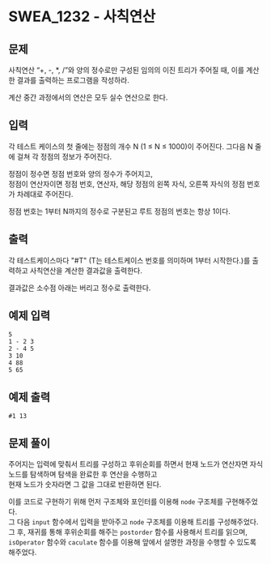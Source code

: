 # SWEA_1232 - 사칙연산

## 문제

사칙연산 “+, -, \*, /”와 양의 정수로만 구성된 임의의 이진 트리가 주어질 때, 이를 계산한 결과를 출력하는 프로그램을 작성하라.

계산 중간 과정에서의 연산은 모두 실수 연산으로 한다.

## 입력

각 테스트 케이스의 첫 줄에는 정점의 개수 N (1 ≤ N ≤ 1000)이 주어진다. 그다음 N 줄에 걸쳐 각 정점의 정보가 주어진다.

정점이 정수면 정점 번호와 양의 정수가 주어지고,  
정점이 연산자이면 정점 번호, 연산자, 해당 정점의 왼쪽 자식, 오른쪽 자식의 정점 번호가 차례대로 주어진다.

정점 번호는 1부터 N까지의 정수로 구분된고 루트 정점의 번호는 항상 1이다.

## 출력

각 테스트케이스마다 "#T" (T는 테스트케이스 번호를 의미하며 1부터 시작한다.)를 출력하고 사칙연산을 계산한 결과값을 출력한다.

결과값은 소수점 아래는 버리고 정수로 출력한다.

## 예제 입력

```
5
1 - 2 3
2 - 4 5
3 10
4 88
5 65
```

## 예제 출력

```
#1 13
```

## 문제 풀이

주어지는 입력에 맞춰서 트리를 구성하고 후위순회를 하면서 현재 노드가 연산자면 자식 노드를 탐색하며 탐색을 완료한 후 연산을 수행하고  
현재 노드가 숫자라면 그 값을 그대로 반환하면 된다.

이를 코드로 구현하기 위해 먼저 구조체와 포인터를 이용해 `node` 구조체를 구현해주었다.  
그 다음 `input` 함수에서 입력을 받아주고 `node` 구조체를 이용해 트리를 구성해주었다.  
그 후, 재귀를 통해 후위순회를 해주는 `postorder` 함수를 사용해서 트리를 읽으며,  
`isOperator` 함수와 `caculate` 함수를 이용해 앞에서 설명한 과정을 수행할 수 있도록 해주었다.
